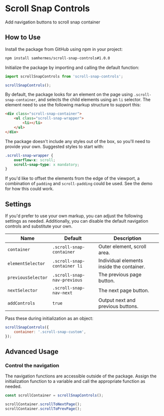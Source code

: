 # Scroll Snap Controls

Add navigation buttons to scroll snap container

## How to Use

Install the package from GitHub using npm in your project:

```bash
npm install samhermes/scroll-snap-controls#1.0.0
```

Initialize the package by importing and calling the default function:

```js
import scrollSnapControls from 'scroll-snap-controls';

scrollSnapControls();
```

By default, the package looks for an element on the page using `.scroll-snap-container`, and selects the child elements using an `li` selector. The element need to use the following markup structure to support this:

```html
<div class="scroll-snap-container">
    <ul class="scroll-snap-wrapper">
        <li></li>
    </ul>
</div>
```

The package doesn't include any styles out of the box, so you'll need to provide your own. Suggested styles to start with:

```css
.scroll-snap-wrapper {
    overflow-x: scroll;
    scroll-snap-type: x mandatory;
}
```

If you'd like to offset the elements from the edge of the viewport, a combination of `padding` and `scroll-padding` could be used. See the demo for how this could work.

## Settings

If you'd prefer to use your own markup, you can adjust the following settings as needed. Additionally, you can disable the default navigation controls and substitute your own.

| Name               | Default                     | Description                               |
| ------------------ | --------------------------- | ----------------------------------------- |
| `container`        | `.scroll-snap-container`    | Outer element, scroll area.               |
| `elementSelector`  | `.scroll-snap-container li` | Individual elements inside the container. |
| `previousSelector` | `.scroll-snap-nav-previous` | The previous page button.                 |
| `nextSelector`     | `.scroll-snap-nav-next`     | The next page button.                     |
| `addControls`      | `true`                      | Output next and previous buttons.         |

Pass these during initialization as an object:

```js
scrollSnapControls({
    container: '.scroll-snap-custom',
});
```

## Advanced Usage
### Control the navigation

The navigation functions are accessible outside of the package. Assign the initialization function to a variable and call the appropriate function as needed.

```js
const scrollContainer = scrollSnapControls();

scrollContainer.scrollToNextPage();
scrollContainer.scrollToPrevPage();
```